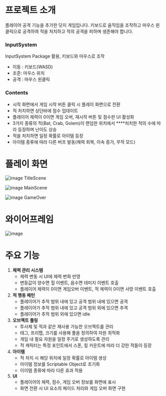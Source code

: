 # 프로젝트 소개

플레이어 공격 기능을 추가한 닷지 게임입니다. 키보드로 움직임을 조작하고 마우스 왼클릭으로 공격하여 적을 처치하고 적의 공격을 피하며 생존해야 합니다.

### InputSystem

InputSystem Package 활용, 키보드와 마우스로 조작

- 이동 : 키보드(WASD)
- 조준: 마우스 위치
- 공격 : 마우스 왼클릭

### Contents

- 시작 화면에서 게임 시작 버튼 클릭 시 플레이 화면으로 전환
- 적 처치하면 상단바에 점수 업데이트
- 플레이어 체력이 0이면 게임 오버, 재시작 버튼 및 점수판 UI 활성화
- 3가지 종류의 적(Bat, Crab, Golem)이 랜덤한 위치에서 ****처치한 적의 수에 따라  등장하며 난이도 상승
- 적을 처치하면 일정 확률로 아이템 등장
- 아이템 종류에 따라 다른 버프 발동(체력 회복, 이속 증가, 무적 모드)

# 플레이 화면

![image](https://github.com/user-attachments/assets/1b20fbaa-d160-4511-980c-eee6d5a59f9c)
TitleScene

![image](https://github.com/user-attachments/assets/9a81956f-0a66-4ba2-b542-4089aa839196)
MainScene

![image](https://github.com/user-attachments/assets/c58ed6dd-4a96-4f45-8109-bdff5e8882c8)
GameOver

# 와이어프레임

![image](https://github.com/user-attachments/assets/2c815c8d-4511-4012-93d2-fe41307dda46)

# 주요 기능

1. **체력 관리 시스템**
    - 체력 변동 시 UI에 체력 변화 반영
    - 변동값이 양수면 힐 이벤트, 음수면 데미지 이벤트 호출
    - 플레이어 체력이 0이면 게임오버 이벤트, 적 체력이 0이면 사망 이벤트 호출
2. **적 행동 패턴**
    - 플레이어가 추적 범위 내에 있고 공격 범위 내에 있으면 공격
    - 플레이어가 추적 범위 내에 있고 공격 범위 외에 있으면 추격
    - 플레이어가 추적 범위 외에 있으면 idle
3. **오브젝트 풀링**
    - 투사체 및 적과 같은 재사용 가능한 오브젝트를 관리
    - 태그, 프리팹, 크기를 사용해 풀을 정의하여 자원 최적화
    - 게임 내 필요 자원을 일정 주기로 생성하도록 관리
    - 적 캐릭터는 특정 포인트에서 스폰, 킬 카운트에 따라 더 강한 적들이 등장
4. **아이템**
    - 적 처치 시 해당 위치에 일정 확률로 아이템 생성
    - 아이템 정보를 Scriptable Object로 초기화
    - 이이템 종류에 따라 다른 효과 적용
5. **UI**
    - 플레이어의 체력, 점수, 게임 오버 정보를 화면에 표시
    - 화면 전환 시 UI 요소의 페이드 처리와 게임 오버 화면 구현
